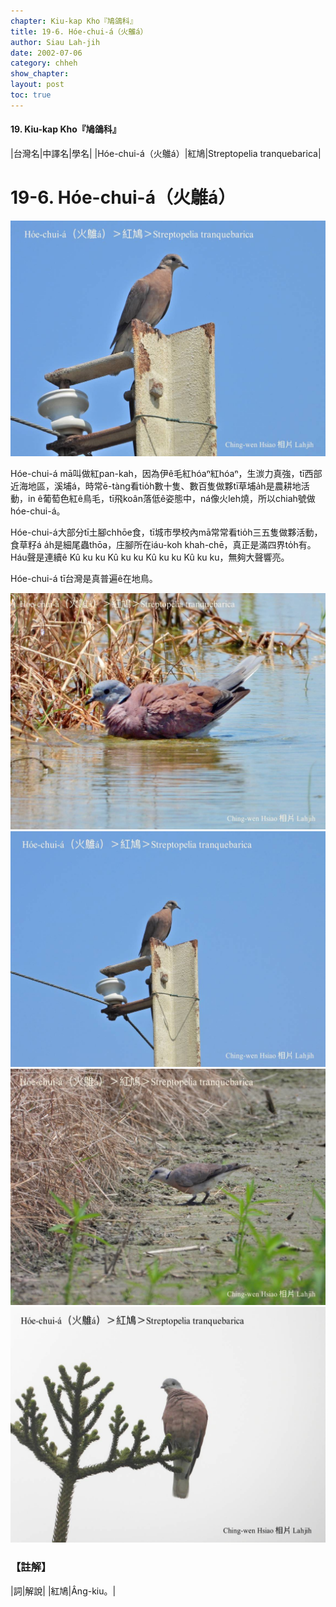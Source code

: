 ```yaml
---
chapter: Kiu-kap Kho『鳩鴿科』
title: 19-6. Hóe-chui-á（火鵻á）
author: Siau Lah-jih
date: 2002-07-06
category: chheh
show_chapter: 
layout: post
toc: true
---
```


#### 19. Kiu-kap Kho『鳩鴿科』


|台灣名|中譯名|學名|
|Hóe-chui-á（火鵻á）|紅鳩|Streptopelia tranquebarica|


# 19-6. Hóe-chui-á（火鵻á）


![](../too5/19/19-6-1.Hóe-chui-á.jpg)


Hóe-chui-á mā叫做紅pan-kah，因為伊ê毛紅hóaⁿ紅hóaⁿ，生湠力真強，tī西部近海地區，溪埔á，時常ē-tàng看tio̍h數十隻、數百隻做夥tī草埔a̍h是農耕地活動，in ê葡萄色紅ê鳥毛，tī飛koân落低ê姿態中，ná像火leh燒，所以chiah號做hóe-chui-á。

Hóe-chui-á大部分tī土腳chhōe食，tī城市學校內mā常常看tio̍h三五隻做夥活動，食草籽á a̍h是細尾蟲thōa，庄腳所在iáu-koh khah-chē，真正是滿四界to̍h有。Háu聲是連續ê Kû ku ku Kû ku ku Kû ku ku Kû ku ku，無夠大聲響亮。

Hóe-chui-á tī台灣是真普遍ê在地鳥。


![](../too5/19/19-6-2.Hóe-chui-á.jpg)
![](../too5/19/19-6-3.Hóe-chui-á.jpg)
![](../too5/19/19-6-4.Hóe-chui-á.jpg)
![](../too5/19/19-6-5.Hóe-chui-á.jpg)


### 【註解】

|詞|解說|
|紅鳩|Âng-kiu。|



